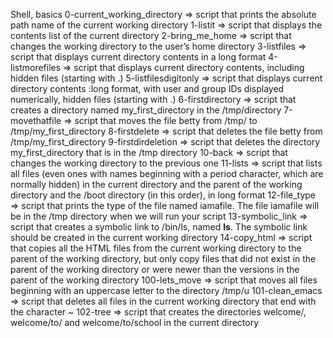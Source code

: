 Shell, basics
0-current_working_directory => script that prints the absolute path name of the current working directory
1-listit => script that displays the contents list of the current directory
2-bring_me_home => script that changes the working directory to the user’s home directory
3-listfiles => script that displays current directory contents in a long format
4-listmorefiles => script that displays current directory contents, including hidden files (starting with .)
5-listfilesdigitonly => script that displays current directory contents :long format, with user and group IDs displayed numerically, hidden files (starting with .)
6-firstdirectory => script that creates a directory named my_first_directory in the /tmp/directory
7-movethatfile => script that moves the file betty from /tmp/ to /tmp/my_first_directory
8-firstdelete => script that deletes the file betty from /tmp/my_first_directory
9-firstdirdeletion => script that deletes the directory my_first_directory that is in the /tmp directory
10-back => script that changes the working directory to the previous one
11-lists => script that lists all files (even ones with names beginning with a period character, which are normally hidden) in the current directory and the parent of the working directory and the /boot directory (in this order), in long format
12-file_type => script that prints the type of the file named iamafile. The file iamafile will be in the /tmp directory when we will run your script
13-symbolic_link => script that creates a symbolic link to /bin/ls, named __ls__. The symbolic link should be created in the current working directory
14-copy_html => script that copies all the HTML files from the current working directory to the parent of the working directory, but only copy files that did not exist in the parent of the working directory or were newer than the versions in the parent of the working directory
100-lets_move => script that moves all files beginning with an uppercase letter to the directory /tmp/u
101-clean_emacs => script that deletes all files in the current working directory that end with the character ~
102-tree => script that creates the directories welcome/, welcome/to/ and welcome/to/school in the current directory
